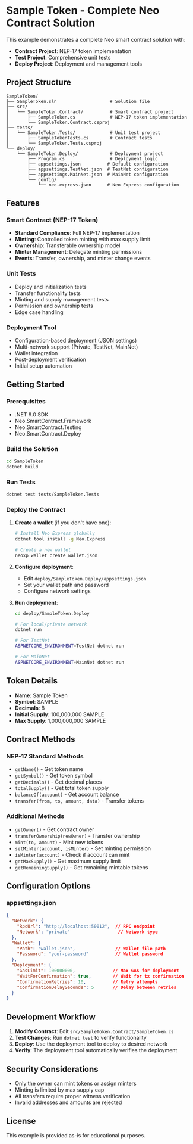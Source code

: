 # Sample Token - Complete Neo Contract Solution

This example demonstrates a complete Neo smart contract solution with:
- **Contract Project**: NEP-17 token implementation
- **Test Project**: Comprehensive unit tests
- **Deploy Project**: Deployment and management tools

## Project Structure

```
SampleToken/
├── SampleToken.sln                    # Solution file
├── src/
│   └── SampleToken.Contract/          # Smart contract project
│       ├── SampleToken.cs             # NEP-17 token implementation
│       └── SampleToken.Contract.csproj
├── tests/
│   └── SampleToken.Tests/             # Unit test project
│       ├── SampleTokenTests.cs        # Contract tests
│       └── SampleToken.Tests.csproj
└── deploy/
    └── SampleToken.Deploy/            # Deployment project
        ├── Program.cs                 # Deployment logic
        ├── appsettings.json          # Default configuration
        ├── appsettings.TestNet.json  # TestNet configuration
        ├── appsettings.MainNet.json  # MainNet configuration
        └── config/
            └── neo-express.json      # Neo Express configuration
```

## Features

### Smart Contract (NEP-17 Token)
- **Standard Compliance**: Full NEP-17 implementation
- **Minting**: Controlled token minting with max supply limit
- **Ownership**: Transferable ownership model
- **Minter Management**: Delegate minting permissions
- **Events**: Transfer, ownership, and minter change events

### Unit Tests
- Deploy and initialization tests
- Transfer functionality tests
- Minting and supply management tests
- Permission and ownership tests
- Edge case handling

### Deployment Tool
- Configuration-based deployment (JSON settings)
- Multi-network support (Private, TestNet, MainNet)
- Wallet integration
- Post-deployment verification
- Initial setup automation

## Getting Started

### Prerequisites
- .NET 9.0 SDK
- Neo.SmartContract.Framework
- Neo.SmartContract.Testing
- Neo.SmartContract.Deploy

### Build the Solution

```bash
cd SampleToken
dotnet build
```

### Run Tests

```bash
dotnet test tests/SampleToken.Tests
```

### Deploy the Contract

1. **Create a wallet** (if you don't have one):
   ```bash
   # Install Neo Express globally
   dotnet tool install -g Neo.Express
   
   # Create a new wallet
   neoxp wallet create wallet.json
   ```

2. **Configure deployment**:
   - Edit `deploy/SampleToken.Deploy/appsettings.json`
   - Set your wallet path and password
   - Configure network settings

3. **Run deployment**:
   ```bash
   cd deploy/SampleToken.Deploy
   
   # For local/private network
   dotnet run
   
   # For TestNet
   ASPNETCORE_ENVIRONMENT=TestNet dotnet run
   
   # For MainNet
   ASPNETCORE_ENVIRONMENT=MainNet dotnet run
   ```

## Token Details

- **Name**: Sample Token
- **Symbol**: SAMPLE
- **Decimals**: 8
- **Initial Supply**: 100,000,000 SAMPLE
- **Max Supply**: 1,000,000,000 SAMPLE

## Contract Methods

### NEP-17 Standard Methods
- `getName()` - Get token name
- `getSymbol()` - Get token symbol
- `getDecimals()` - Get decimal places
- `totalSupply()` - Get total token supply
- `balanceOf(account)` - Get account balance
- `transfer(from, to, amount, data)` - Transfer tokens

### Additional Methods
- `getOwner()` - Get contract owner
- `transferOwnership(newOwner)` - Transfer ownership
- `mint(to, amount)` - Mint new tokens
- `setMinter(account, isMinter)` - Set minting permission
- `isMinter(account)` - Check if account can mint
- `getMaxSupply()` - Get maximum supply limit
- `getRemainingSupply()` - Get remaining mintable tokens

## Configuration Options

### appsettings.json
```json
{
  "Network": {
    "RpcUrl": "http://localhost:50012",  // RPC endpoint
    "Network": "private"                  // Network type
  },
  "Wallet": {
    "Path": "wallet.json",               // Wallet file path
    "Password": "your-password"          // Wallet password
  },
  "Deployment": {
    "GasLimit": 100000000,              // Max GAS for deployment
    "WaitForConfirmation": true,        // Wait for tx confirmation
    "ConfirmationRetries": 10,          // Retry attempts
    "ConfirmationDelaySeconds": 5       // Delay between retries
  }
}
```

## Development Workflow

1. **Modify Contract**: Edit `src/SampleToken.Contract/SampleToken.cs`
2. **Test Changes**: Run `dotnet test` to verify functionality
3. **Deploy**: Use the deployment tool to deploy to desired network
4. **Verify**: The deployment tool automatically verifies the deployment

## Security Considerations

- Only the owner can mint tokens or assign minters
- Minting is limited by max supply cap
- All transfers require proper witness verification
- Invalid addresses and amounts are rejected

## License

This example is provided as-is for educational purposes.